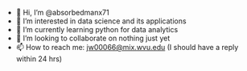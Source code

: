 - 👋 Hi, I’m @absorbedmanx71
- 👀 I’m interested in data science and its applications
- 🌱 I’m currently learning python for data analytics
- 💞️ I’m looking to collaborate on nothing just yet
- 📫 How to reach me: jw00066@mix.wvu.edu (I should have a reply within 24 hrs)

<!---
absorbedmanx71/absorbedmanx71 is a ✨ special ✨ repository because its `README.md` (this file) appears on your GitHub profile.
You can click the Preview link to take a look at your changes.
--->
